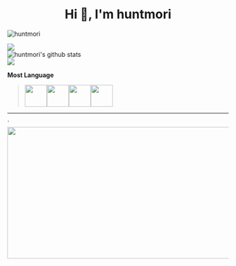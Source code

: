 
<h1 align="center">Hi 👋, I'm huntmori</h1>
<p align="left"> <img src="https://komarev.com/ghpvc/?username=huntmori&label=Profile%20views&color=0e75b6&style=flat" alt="huntmori" /> </p>


<a href="https://opgc.me/#/users/huntmori" target="_blank"><img src="https://api.opgc.me/githubs/users/huntmori/tag/?theme=basic" /></a><br>
 ![huntmori's github stats](https://github-readme-stats.vercel.app/api?username=huntmori&show_icons=true&count_private=true)<br>
 ![](https://github-readme-stats.vercel.app/api/top-langs/?username=huntmori&layout=compact)<br>

<b>Most Language</b>
> <img src="https://cdn.jsdelivr.net/gh/devicons/devicon/icons/php/php-original.svg" style="width:50px"/><img src="https://cdn.jsdelivr.net/gh/devicons/devicon/icons/java/java-original.svg" style="width:50px"/><img src="https://cdn.jsdelivr.net/gh/devicons/devicon/icons/javascript/javascript-original.svg" style="width:50px"/><img src="https://cdn.jsdelivr.net/gh/devicons/devicon/icons/csharp/csharp-original.svg" style="width:50px"/>

<hr>
`<a href="https://www.gitanimals.org/en_US?utm_medium=image&utm_source=huntmori&utm_content=farm">
<img
  src="https://render.gitanimals.org/farms/huntmori"
  width="600"
  height="300"
/>
</a>
